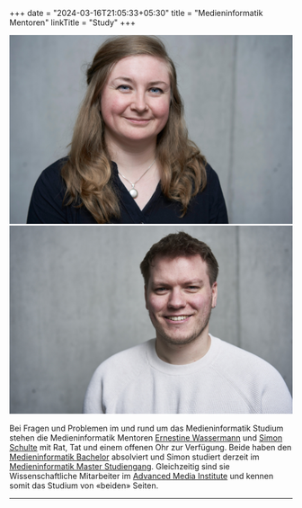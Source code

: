 +++
date = "2024-03-16T21:05:33+05:30"
title = "Medieninformatik Mentoren"
linkTitle = "Study"
+++

<div class="mi-grid mi-grid--2-cols">
  <img src="./ernestine-wassermann.jpg" alt="Ernestine Wassermann // Mi Mentorin">
  <img src="./simon-schulte.jpg" alt="Simon Schulte // Mi Mentor">
</div>

Bei Fragen und Problemen im und rund um das Medieninformatik Studium stehen die Medieninformatik Mentoren <a href="https://www.th-koeln.de/personen/ernestine.wassermann/">Ernestine Wassermann</a> und <a href="https://www.th-koeln.de/personen/simon_ludwig.schulte/">Simon Schulte</a> mit Rat, Tat und einem offenen Ohr zur Verfügung. Beide haben den <a href="/study/bachelor/">Medieninformatik Bachelor</a> absolviert und Simon studiert derzeit im <a href="/study/master/">Medieninformatik Master Studiengang</a>. Gleichzeitig sind sie Wissenschaftliche Mitarbeiter im <a href="https://www.th-koeln.de/informatik-und-ingenieurwissenschaften/advanced-media-institute_69153.php">Advanced Media Institute</a> und kennen somit das Studium von «beiden» Seiten. 

<hr class="has-seperator">

